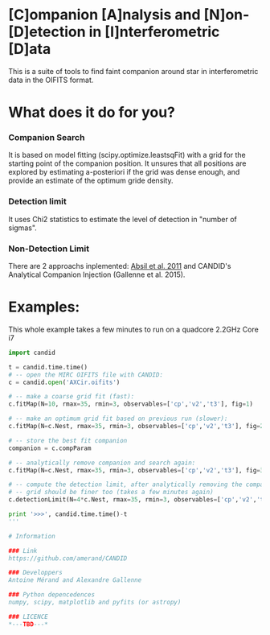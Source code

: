 # [C]ompanion [A]nalysis and [N]on-[D]etection in [I]nterferometric [D]ata

This is a suite of tools to find faint companion around star in interferometric
data in the OIFITS format.

# What does it do for you?
### Companion Search

It is based on model fitting (scipy.optimize.leastsqFit) with a grid for the
starting point of the companion position. It unsures that all positions are
explored by estimating a-posteriori if the grid was dense enough, and provide
an estimate of the optimum gride density.

### Detection limit
It uses Chi2 statistics to estimate the level of detection in "number of
sigmas".

### Non-Detection Limit
There are 2 approachs inplemented: [Absil et al. 2011](http://adsabs.harvard.edu/abs/2011A%26A...535A..68A) and CANDID's Analytical Companion Injection (Gallenne et al. 2015).

# Examples:

This whole example takes a few minutes to run on a quadcore 2.2GHz Core i7

```python
import candid

t = candid.time.time()
# -- open the MIRC OIFITS file with CANDID:
c = candid.open('AXCir.oifits')

# -- make a coarse grid fit (fast):
c.fitMap(N=10, rmax=35, rmin=3, observables=['cp','v2','t3'], fig=1)

# -- make an optimum grid fit based on previous run (slower):
c.fitMap(N=c.Nest, rmax=35, rmin=3, observables=['cp','v2','t3'], fig=2)

# -- store the best fit companion
companion = c.compParam

# -- analytically remove companion and search again:
c.fitMap(N=c.Nest, rmax=35, rmin=3, observables=['cp','v2','t3'], fig=3, removeCompanion=companion)

# -- compute the detection limit, after analytically removing the companion
# -- grid should be finer too (takes a few minutes again)
c.detectionLimit(N=4*c.Nest, rmax=35, rmin=3, observables=['cp','v2','t3'], fig=4, removeCompanion=companion)

print '>>>', candid.time.time()-t
'''

# Information

### Link
https://github.com/amerand/CANDID

### Developpers
Antoine Mérand and Alexandre Gallenne

### Python depencedences
numpy, scipy, matplotlib and pyfits (or astropy)

### LICENCE
*---TBD---*